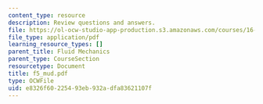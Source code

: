 ```yaml
---
content_type: resource
description: Review questions and answers.
file: https://ol-ocw-studio-app-production.s3.amazonaws.com/courses/16-01-unified-engineering-i-ii-iii-iv-fall-2005-spring-2006/e8326f60225493eb932adfa83621107f_f5_mud.pdf
file_type: application/pdf
learning_resource_types: []
parent_title: Fluid Mechanics
parent_type: CourseSection
resourcetype: Document
title: f5_mud.pdf
type: OCWFile
uid: e8326f60-2254-93eb-932a-dfa83621107f
---
```

